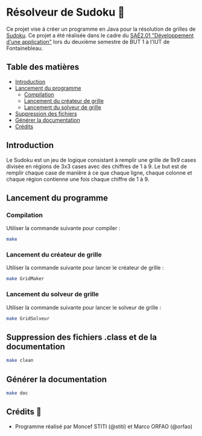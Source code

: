 # Résolveur de Sudoku 🧩

Ce projet vise à créer un programme en Java pour la résolution de grilles de [Sudoku](https://fr.wikipedia.org/wiki/Sudoku). Ce projet a été réalisée dans le cadre du [SAÉ2.01 "Développement d'une application"](https://www.iut-fbleau.fr/sitebp/pt21/21_2023/A75DYGZ82RZL3PGH.php) lors du deuxième semestre de BUT 1 à l'IUT de Fontainebleau.

## Table des matières
- [Introduction](#introduction)
- [Lancement du programme](#lancement-du-programme)
  - [Compilation](#compilation)
  - [Lancement du créateur de grille](#Lancement-du-créateur-de-grille)
  - [Lancement du solveur de grille](#Lancement-du-solveur-de-grille)
- [Suppression des fichiers](#suppression-des-fichiers)
- [Générer la documentation](#générer-la-documentation)
- [Crédits](#crédits)


## Introduction
Le Sudoku est un jeu de logique consistant à remplir une grille de 9x9 cases divisée en régions de 3x3 cases avec des chiffres de 1 à 9. Le but est de remplir chaque case de manière à ce que chaque ligne, chaque colonne et chaque région contienne une fois chaque chiffre de 1 à 9.


## Lancement du programme
### Compilation

Utiliser la commande suivante pour compiler :
```bash
make
```

### Lancement du créateur de grille

Utiliser la commande suivante pour lancer le créateur de grille :
```bash
make GridMaker
```
### Lancement du solveur de grille

Utiliser la commande suivante pour lancer le solveur de grille :
```bash
make GridSolveur
```

## Suppression des fichiers .class et de la documentation
```bash
make clean
```
## Générer la documentation
```bash
make doc
```

## Crédits 🚀
 -   Programme réalisé par Moncef STITI (@stiti) et Marco ORFAO (@orfao)
